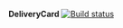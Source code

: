 **DeliveryCard** [![Build status](https://ci.appveyor.com/api/projects/status/d4b8m4ts87eb3vtg?svg=true)](https://ci.appveyor.com/project/Denwin22/deliverycard)
